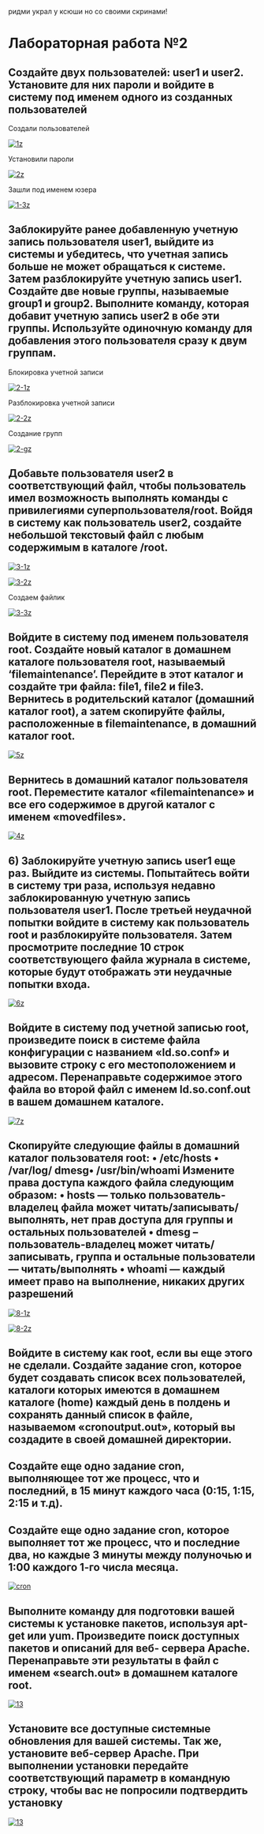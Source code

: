 ридми украл у ксюши но со своими скринами!

# Лабораторная работа №2

## Создайте двух пользователей: user1 и user2. Установите для них пароли и войдите в систему под именем одного из созданных пользователей

Создали пользователей

<a href="https://imgbb.com/"><img src="https://i.ibb.co/6RfR7k5/1z.png" alt="1z" border="0"></a>

Установили пароли

<a href="https://imgbb.com/"><img src="https://i.ibb.co/Hqfq99H/2z.png" alt="2z" border="0"></a>

Зашли под именем юзера

<a href="https://imgbb.com/"><img src="https://i.ibb.co/XVSTDp3/1-3z.png" alt="1-3z" border="0"></a>

## Заблокируйте ранее добавленную учетную запись пользователя user1, выйдите из системы и убедитесь, что учетная запись больше не может обращаться к системе. Затем разблокируйте учетную запись user1. Создайте две новые группы, называемые group1 и group2. Выполните команду, которая добавит учетную запись user2 в обе эти группы. Используйте одиночную команду для добавления этого пользователя сразу к двум группам.

Блокировка учетной записи

<a href="https://imgbb.com/"><img src="https://i.ibb.co/KmbCkwB/2-1z.png" alt="2-1z" border="0"></a>

Разблокировка учетной записи

<a href="https://ibb.co/KhL32KW"><img src="https://i.ibb.co/V9QPgwT/2-2z.png" alt="2-2z" border="0"></a>

Создание групп

<a href="https://ibb.co/fVwg5xk"><img src="https://i.ibb.co/cKnBHr6/2-gz.png" alt="2-gz" border="0"></a>

## Добавьте пользователя user2 в соответствующий файл, чтобы пользователь имел возможность выполнять команды с привилегиями суперпользователя/root. Войдя в систему как пользователь user2, создайте небольшой текстовый файл с любым содержимым в каталоге /root.

<a href="https://ibb.co/Cn38wJr"><img src="https://i.ibb.co/p3Bw1Wm/3-1z.png" alt="3-1z" border="0"></a>

<a href="https://imgbb.com/"><img src="https://i.ibb.co/Q9CN6Kt/3-2z.png" alt="3-2z" border="0"></a>

Cоздаем файлик

<a href="https://imgbb.com/"><img src="https://i.ibb.co/LgWH6Rt/3-3z.png" alt="3-3z" border="0"></a>

## Войдите в систему под именем пользователя root. Создайте новый каталог в домашнем каталоге пользователя root, называемый ‘filemaintenance’. Перейдите в этот каталог и создайте три файла: file1, file2 и file3. Вернитесь в родительский каталог (домашний каталог root), а затем скопируйте файлы, расположенные в filemaintenance, в домашний каталог root.

<a href="https://ibb.co/HKtSm0h"><img src="https://i.ibb.co/8mrCFJY/5z.png" alt="5z" border="0"></a>

## Вернитесь в домашний каталог пользователя root. Переместите каталог «filemaintenance» и все его содержимое в другой каталог с именем «movedfiles».

<a href="https://ibb.co/c235hhD"><img src="https://i.ibb.co/j3fKkkg/4z.png" alt="4z" border="0"></a>

## 6) Заблокируйте учетную запись user1 еще раз. Выйдите из системы. Попытайтесь войти в систему три раза, используя недавно заблокированную учетную запись пользователя user1. После третьей неудачной попытки войдите в систему как пользователь root и разблокируйте пользователя. Затем просмотрите последние 10 строк соответствующего файла журнала в системе, которые будут отображать эти неудачные попытки входа.

<a href="https://ibb.co/ZNt19pJ"><img src="https://i.ibb.co/vDgv96B/6z.png" alt="6z" border="0"></a>

## Войдите в систему под учетной записью root, произведите поиск в системе файла конфигурации с названием «ld.so.conf» и вызовите строку с его местоположением и адресом. Перенаправьте содержимое этого файла во второй файл с именем ld.so.conf.out в вашем домашнем каталоге.

<a href="https://ibb.co/hW4cjXw"><img src="https://i.ibb.co/NjJrP1b/7z.png" alt="7z" border="0"></a>

## Скопируйте следующие файлы в домашний каталог пользователя root: • /etc/hosts • /var/log/ dmesg• /usr/bin/whoami Измените права доступа каждого файла следующим образом: • hosts — только пользователь-владелец файла может читать/записывать/выполнять, нет прав доступа для группы и остальных пользователей • dmesg – пользователь-владелец может читать/записывать, группа и остальные пользователи — читать/выполнять • whoami — каждый имеет право на выполнение, никаких других разрешений

<a href="https://ibb.co/zH2dZN2"><img src="https://i.ibb.co/5xjZL2j/8-1z.png" alt="8-1z" border="0"></a>

<a href="https://ibb.co/WvKyk5K"><img src="https://i.ibb.co/Swvntyv/8-2z.png" alt="8-2z" border="0"></a>

## Войдите в систему как root, если вы еще этого не сделали. Создайте задание cron, которое будет создавать список всех пользователей, каталоги которых имеются в домашнем каталоге (home) каждый день в полдень и сохранять данный список в файле, называемом «cronoutput.out», который вы создадите в своей домашней директории.

## Создайте еще одно задание cron, выполняющее тот же процесс, что и последний, в 15 минут каждого часа (0:15, 1:15, 2:15 и т.д).

## Создайте еще одно задание cron, которое выполняет тот же процесс, что и последние два, но каждые 3 минуты между полуночью и 1:00 каждого 1-го числа месяца.

<a href="https://imgbb.com/"><img src="https://i.ibb.co/xz9x01m/cron.png" alt="cron" border="0"></a>

## Выполните команду для подготовки вашей системы к установке пакетов, используя apt-get или yum. Произведите поиск доступных пакетов и описаний для веб- сервера Apache. Перенаправьте эти результаты в файл с именем «search.out» в домашнем каталоге root.

<a href="https://ibb.co/c28c1fY"><img src="https://i.ibb.co/kqDgxbm/13.png" alt="13" border="0"></a>

##  Установите все доступные системные обновления для вашей системы. Так же, установите веб-сервер Apache. При выполнении установки передайте соответствующий параметр в командную строку, чтобы вас не попросили подтвердить установку

<a href="https://ibb.co/c28c1fY"><img src="https://i.ibb.co/kqDgxbm/13.png" alt="13" border="0"></a>




